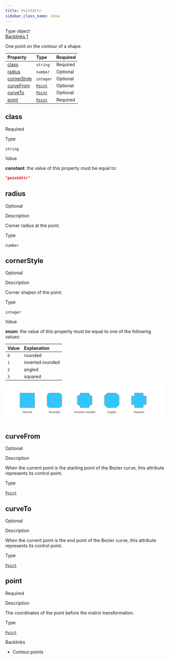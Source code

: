 ```yaml
---
title: PointAttr
sidebar_class_name: show
---
```


<div className="section-badges">

<div className="badge type">
        <span className="label">Type</span>
        <span className="value">object</span>
      </div>

<a href="#backlinks" className="badge backlinks">
          <span className="label">Backlinks</span>
          <span className="value">1</span>
        </a>

</div>

One point on the contour of a shape.

<div className="property-preview">

<div className="property-table">

| Property                    | Type                                   | Required                                            |
| :-------------------------- | :------------------------------------- | :-------------------------------------------------- |
| [class](#class)             | `string`                               | <span className="property-required">Required</span> |
| [radius](#radius)           | `number`                               | <span className="property-optional">Optional</span> |
| [cornerStyle](#cornerstyle) | `integer`                              | <span className="property-optional">Optional</span> |
| [curveFrom](#curvefrom)     | [`Point`](/specs/vectorgraphics/point) | <span className="property-optional">Optional</span> |
| [curveTo](#curveto)         | [`Point`](/specs/vectorgraphics/point) | <span className="property-optional">Optional</span> |
| [point](#point)             | [`Point`](/specs/vectorgraphics/point) | <span className="property-required">Required</span> |

</div>

</div>

<div className="property">

<div className="property-heading">

## class

<span className="property-required">Required</span>

</div>

<div className="property-item">

Type

`string`

</div>

<div className="property-item">

Value

<div className="value-description">

**constant**: the value of this property must be equal to:

```json
"pointAttr"
```

</div>

</div>

</div>

<div className="property">

<div className="property-heading">

## radius

<span className="property-optional">Optional</span>

</div>

<div className="property-item">

Description

Corner radius at the point.

</div>

<div className="property-item">

Type

`number`

</div>

</div>

<div className="property">

<div className="property-heading">

## cornerStyle

<span className="property-optional">Optional</span>

</div>

<div className="property-item">

Description

Corner shapes of the point.

</div>

<div className="property-item">

Type

`integer`

</div>

<div className="property-item">

Value

<div className="value-description">

**enum**: the value of this property must be equal to one of the following values:

| Value | Explanation                                              |
| :---- | :------------------------------------------------------- |
| `0`   | <div className="enum-description">rounded</div>          |
| `1`   | <div className="enum-description">inverted rounded</div> |
| `2`   | <div className="enum-description">angled</div>           |
| `3`   | <div className="enum-description">squared</div>          |

</div>

</div>

<div className="property-item">

<p></p>

<div className="property-images">

<img src="https://raw.githubusercontent.com/verygoodgraphics/resource/main/img/vector/Path/cornerStyle.png" alt="" />

</div>

</div>

</div>

<div className="property">

<div className="property-heading">

## curveFrom

<span className="property-optional">Optional</span>

</div>

<div className="property-item">

Description

When the current point is the starting point of the Bezier curve, this attribute represents its control point.

</div>

<div className="property-item">

Type

[`Point`](/specs/vectorgraphics/point)

</div>

</div>

<div className="property">

<div className="property-heading">

## curveTo

<span className="property-optional">Optional</span>

</div>

<div className="property-item">

Description

When the current point is the end point of the Bezier curve, this attribute represents its control point.

</div>

<div className="property-item">

Type

[`Point`](/specs/vectorgraphics/point)

</div>

</div>

<div className="property">

<div className="property-heading">

## point

<span className="property-required">Required</span>

</div>

<div className="property-item">

Description

The coordinates of the point before the matrix transformation.

</div>

<div className="property-item">

Type

[`Point`](/specs/vectorgraphics/point)

</div>

</div>

<div id="backlinks" className="section-backlinks">

<div className="backlinks-title">Backlinks</div>

<ul className="backlinks-list">

<li className="backlink">
      <Link to='/specs/vectorgraphics/contour#points'>Contour.points</Link>
      </li>

</ul>

</div>
